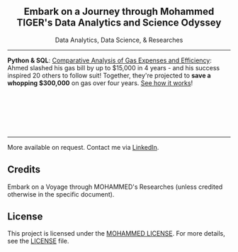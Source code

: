 <div align="center">
  <h2>Embark on a Journey through Mohammed TIGER's Data Analytics and Science Odyssey</h2>
  <p>Data Analytics, Data Science, & Researches</p>
</div>

---

**Python & SQL**: [Comparative Analysis of Gas Expenses and Efficiency](https://github.com/tech-moh-logy/Mohammed-Tiger-Data-Analysis/blob/main/Highlander-Data-Analysis/mohammedTiger.dataAnalysis.highlanders.pdf): Ahmed slashed his gas bill by up to $15,000 in 4 years - and his success inspired 20 others to follow suit! Together, they're projected to <b>save a whopping $300,000</b> on gas over four years. [See how it works](https://github.com/tech-moh-logy/Mohammed-Tiger-Data-Analysis/blob/main/Highlander-Data-Analysis/mohammedTiger.dataAnalysis.highlanders.pdf)!

<br>
<br>
<br>
<br>
<br>

---
More available on request. Contact me via [LinkedIn](https://www.linkedin.com/in/mohtech/).

## Credits

Embark on a Voyage through MOHAMMED's Researches (unless credited otherwise in the specific document).

## License

This project is licensed under the [MOHAMMED LICENSE](https://github.com/tech-moh-logy/MOHAMMED-License/blob/main/README.md). For more details, see the [LICENSE](https://github.com/tech-moh-logy/MOHAMMED-License/blob/main/README.md) file.

